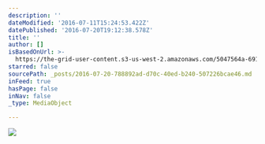 ```yaml
---
description: ''
dateModified: '2016-07-11T15:24:53.422Z'
datePublished: '2016-07-20T19:12:38.578Z'
title: ''
author: []
isBasedOnUrl: >-
  https://the-grid-user-content.s3-us-west-2.amazonaws.com/5047564a-6918-4e68-adba-2280280a1f7d.jpg
starred: false
sourcePath: _posts/2016-07-20-788892ad-d70c-40ed-b240-507226bcae46.md
inFeed: true
hasPage: false
inNav: false
_type: MediaObject

---
```

![](https://the-grid-user-content.s3-us-west-2.amazonaws.com/5047564a-6918-4e68-adba-2280280a1f7d.jpg)